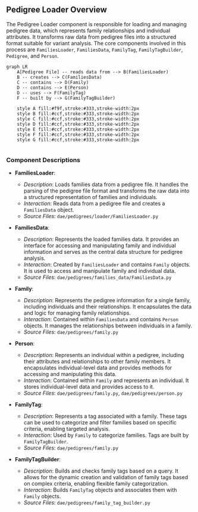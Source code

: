 ## Pedigree Loader Overview

The Pedigree Loader component is responsible for loading and managing pedigree data, which represents family relationships and individual attributes. It transforms raw data from pedigree files into a structured format suitable for variant analysis. The core components involved in this process are `FamiliesLoader`, `FamiliesData`, `FamilyTag`, `FamilyTagBuilder`, `Pedigree`, and `Person`.

```mermaid
graph LR
    A[Pedigree File] -- reads data from --> B(FamiliesLoader)
    B -- creates --> C(FamiliesData)
    C -- contains --> D(Family)
    D -- contains --> E(Person)
    D -- uses --> F(FamilyTag)
    F -- built by --> G(FamilyTagBuilder)

    style A fill:#f9f,stroke:#333,stroke-width:2px
    style B fill:#ccf,stroke:#333,stroke-width:2px
    style C fill:#ccf,stroke:#333,stroke-width:2px
    style D fill:#ccf,stroke:#333,stroke-width:2px
    style E fill:#ccf,stroke:#333,stroke-width:2px
    style F fill:#ccf,stroke:#333,stroke-width:2px
    style G fill:#ccf,stroke:#333,stroke-width:2px


```

### Component Descriptions

- **FamiliesLoader**:
  - *Description*: Loads families data from a pedigree file. It handles the parsing of the pedigree file format and transforms the raw data into a structured representation of families and individuals.
  - *Interaction*: Reads data from a pedigree file and creates a `FamiliesData` object.
  - *Source Files*: `dae/pedigrees/loader/FamiliesLoader.py`

- **FamiliesData**:
  - *Description*: Represents the loaded families data. It provides an interface for accessing and manipulating family and individual information and serves as the central data structure for pedigree analysis.
  - *Interaction*: Created by `FamiliesLoader` and contains `Family` objects. It is used to access and manipulate family and individual data.
  - *Source Files*: `dae/pedigrees/families_data/FamiliesData.py`

- **Family**:
  - *Description*: Represents the pedigree information for a single family, including individuals and their relationships. It encapsulates the data and logic for managing family relationships.
  - *Interaction*: Contained within `FamiliesData` and contains `Person` objects. It manages the relationships between individuals in a family.
  - *Source Files*: `dae/pedigrees/family.py`

- **Person**:
  - *Description*: Represents an individual within a pedigree, including their attributes and relationships to other family members. It encapsulates individual-level data and provides methods for accessing and manipulating this data.
  - *Interaction*: Contained within `Family` and represents an individual. It stores individual-level data and provides access to it.
  - *Source Files*: `dae/pedigrees/family.py`, `dae/pedigrees/person.py`

- **FamilyTag**:
  - *Description*: Represents a tag associated with a family. These tags can be used to categorize and filter families based on specific criteria, enabling targeted analysis.
  - *Interaction*: Used by `Family` to categorize families. Tags are built by `FamilyTagBuilder`.
  - *Source Files*: `dae/pedigrees/family.py`

- **FamilyTagBuilder**:
  - *Description*: Builds and checks family tags based on a query. It allows for the dynamic creation and validation of family tags based on complex criteria, enabling flexible family categorization.
  - *Interaction*: Builds `FamilyTag` objects and associates them with `Family` objects.
  - *Source Files*: `dae/pedigrees/family_tag_builder.py`